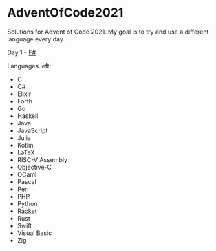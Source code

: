 # AdventOfCode2021
Solutions for Advent of Code 2021. My goal is to try and use a different language every day.

Day 1 - [F#](https://github.com/clavierpaul/AdventOfCode2021/tree/main/Day1)

Languages left:
- C
- C#
- Elixir
- Forth
- Go
- Haskell
- Java
- JavaScript
- Julia
- Kotlin
- LaTeX
- RISC-V Assembly
- Objective-C
- OCaml
- Pascal
- Perl
- PHP
- Python
- Racket
- Rust
- Swift
- Visual Basic
- Zig
